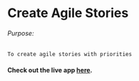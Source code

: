 # Create Agile Stories

###### Purpose:
    To create agile stories with priorities

#### Check out the live app [here]().
